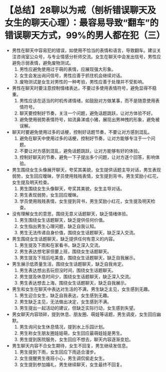 # 【总结】28聊以为戒（刨析错误聊天及女生的聊天心理）：最容易导致“翻车”的错误聊天方式，99%的男人都在犯（三）

-   男性在聊天中容易犯的错误，如使用不恰当的表情和语言，导致翻车。建议关注咨询室公众号，与专业情感分析师交流。女生在聊天中会发出信号，男性应避免示弱表情，避免废物测试。
    1.  男性应避免使用过于萌的表情，应展现强大形象。
    2.  女生会发出询问信号，男性应善于抓住机会继续对话。
    3.  废物测试是女生对男性的一种考验，男性应善于处理并不受影响。
-   男性在聊天时要注意控制情绪表达，不要过多使用表情符号，避免显得不稳重。
    1.  男性应该在适当的时机传递情绪，如鼓励对方做某事，而不是随意使用表情符号。
    2.  聊天要控制好节奏，关注一个问题，避免话题跳跃，让对方体验不好。
    3.  避免使用弱势表情符号，如流鼻涕或小猪，展现出男神拽的形象，避免被误解。
-   聊天时要避免使用过多的话梗，控制好话题节奏，不要让对方感到混乱。
    1.  避免在聊天中使用过多的话梗，控制好节奏，让对方能够专注于一个问题。
    2.  不要让对方感到混乱，避免话题跳跃，让对方能够有好的体验。
    3.  控制好聊天的节奏，避免一下子提出多个问题，让对方逐个回答，影响体验。
-   男生围绕女生头像展开聊天，夸奖其美貌，女生提供话题主导对话，男生表现弱势，女生回应暧昧，学员使用贱贱表情，女生提到背书，男生奖励小红花，女生提及明天检查。
    1.  男生围绕女生头像聊天，夸奖其美貌，女生主导对话。
    2.  男生表现弱势，女生回应暧昧。
    3.  学员使用贱贱表情，女生提到背书，男生奖励小红花，女生提及明天检查。
-   没有理解女生的意思，围绕无意义话题聊天，缺乏情绪体验。
    1.  男生围绕女生话题聊天，缺乏提供任何价值。
    2.  女生指出男生心理问题，缺乏自我认知。
    3.  男生无法传递自身价值，围绕女生话题聊天，缺乏深入交流。
-   男生围绕女生话题聊天，缺乏提供任何有意义的内容。
    1.  男生提及下雨和在家看书，缺乏深入交流。
    2.  男生表达想宅家但要上班，围绕女生话题聊天。
    3.  男生提及下班后吃美食，围绕女生话题聊天，缺乏自我展示。
-   男生展示低质量生活，围绕女生话题聊天，缺乏自我肯定。
    1.  男生表达想出去玩但没时间，围绕女生话题聊天。
    2.  男生提及休息时间少，围绕女生话题聊天，缺乏深入交流。
    3.  男生表达想去上海，围绕女生话题聊天，缺乏自我展示。
-   男生和女生在聊天中表达对生活的不满，男生缺乏主见，女生感到无趣。
    1.  男生迎合女生，缺乏自我表达，女生感到无趣。
    2.  男生缺乏主见，无法做出决定，女生感到不满。
    3.  男生提出一起活动的建议，但缺乏实际行动，女生感到失望。
-   男女聊天内容琐碎，提到休息、朋友圈、萌娃等话题，男生调皮，女生回应幽默。
    1.  男生询问女生休息情况，提到水上乐园计划。
    2.  男生称女生朋友圈娃娃萌，女生回应最萌娃娃是男生。
    3.  男生提到医院服务，女生回应不想去，聊天内容逐渐变尬。
-   男生聊天内容不合女生期待，女生不回复，男生继续发信息。
    1.  男生提到下雨，女生回应下雨适合漫步。
    2.  女生提醒男生夜班小心，男生调侃偷走女生。
    3.  女生提到参加婚礼，男生继续聊天，女生最终不回复。